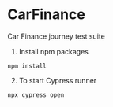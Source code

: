 # CarFinance
Car Finance journey test suite

1. Install npm packages
```
npm install
```

2. To start Cypress runner
```
npx cypress open
```

